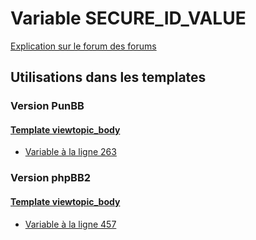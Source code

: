 # Variable SECURE_ID_VALUE
[Explication sur le forum des forums](http://forum.forumactif.com/t294113-listing-des-variables#SECURE_ID_VALUE)

## Utilisations dans les templates

### Version PunBB

#### [Template viewtopic_body](punbb/viewtopic_body.md)
* [Variable à la ligne 263](../punbb/viewtopic_body.tpl#L263)

### Version phpBB2

#### [Template viewtopic_body](subsilver/viewtopic_body.md)
* [Variable à la ligne 457](../subsilver/viewtopic_body.tpl#L457)